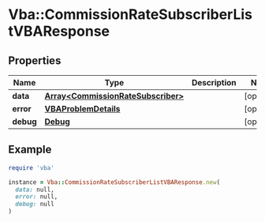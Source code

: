# Vba::CommissionRateSubscriberListVBAResponse

## Properties

| Name | Type | Description | Notes |
| ---- | ---- | ----------- | ----- |
| **data** | [**Array&lt;CommissionRateSubscriber&gt;**](CommissionRateSubscriber.md) |  | [optional] |
| **error** | [**VBAProblemDetails**](VBAProblemDetails.md) |  | [optional] |
| **debug** | [**Debug**](Debug.md) |  | [optional] |

## Example

```ruby
require 'vba'

instance = Vba::CommissionRateSubscriberListVBAResponse.new(
  data: null,
  error: null,
  debug: null
)
```

